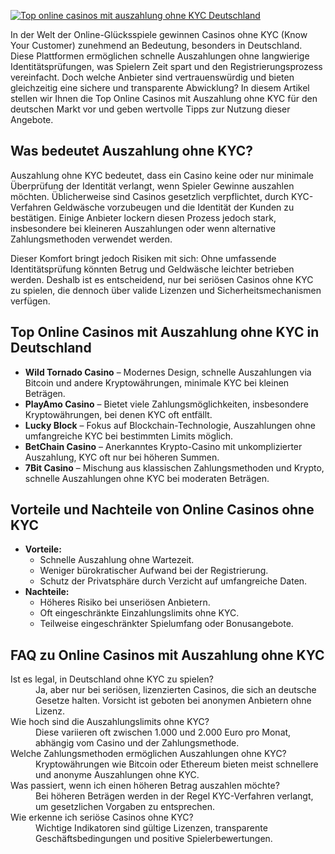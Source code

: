[![Top online casinos mit auszahlung ohne KYC Deutschland](https://123-caf.pages.dev/gitsignup.png)](https://vrmoo.ru/Bt82HjjY)

<p>In der Welt der Online-Glücksspiele gewinnen Casinos ohne KYC (Know Your Customer) zunehmend an Bedeutung, besonders in Deutschland. Diese Plattformen ermöglichen schnelle Auszahlungen ohne langwierige Identitätsprüfungen, was Spielern Zeit spart und den Registrierungsprozess vereinfacht. Doch welche Anbieter sind vertrauenswürdig und bieten gleichzeitig eine sichere und transparente Abwicklung? In diesem Artikel stellen wir Ihnen die Top Online Casinos mit Auszahlung ohne KYC für den deutschen Markt vor und geben wertvolle Tipps zur Nutzung dieser Angebote.</p>  <h2>Was bedeutet Auszahlung ohne KYC?</h2> <p>Auszahlung ohne KYC bedeutet, dass ein Casino keine oder nur minimale Überprüfung der Identität verlangt, wenn Spieler Gewinne auszahlen möchten. Üblicherweise sind Casinos gesetzlich verpflichtet, durch KYC-Verfahren Geldwäsche vorzubeugen und die Identität der Kunden zu bestätigen. Einige Anbieter lockern diesen Prozess jedoch stark, insbesondere bei kleineren Auszahlungen oder wenn alternative Zahlungsmethoden verwendet werden.</p> <p>Dieser Komfort bringt jedoch Risiken mit sich: Ohne umfassende Identitätsprüfung könnten Betrug und Geldwäsche leichter betrieben werden. Deshalb ist es entscheidend, nur bei seriösen Casinos ohne KYC zu spielen, die dennoch über valide Lizenzen und Sicherheitsmechanismen verfügen.</p>  <h2>Top Online Casinos mit Auszahlung ohne KYC in Deutschland</h2> <ul>   <li><strong>Wild Tornado Casino</strong> – Modernes Design, schnelle Auszahlungen via Bitcoin und andere Kryptowährungen, minimale KYC bei kleinen Beträgen.</li>   <li><strong>PlayAmo Casino</strong> – Bietet viele Zahlungsmöglichkeiten, insbesondere Kryptowährungen, bei denen KYC oft entfällt.</li>   <li><strong>Lucky Block</strong> – Fokus auf Blockchain-Technologie, Auszahlungen ohne umfangreiche KYC bei bestimmten Limits möglich.</li>   <li><strong>BetChain Casino</strong> – Anerkanntes Krypto-Casino mit unkomplizierter Auszahlung, KYC oft nur bei höheren Summen.</li>   <li><strong>7Bit Casino</strong> – Mischung aus klassischen Zahlungsmethoden und Krypto, schnelle Auszahlungen ohne KYC bei moderaten Beträgen.</li> </ul>  <h2>Vorteile und Nachteile von Online Casinos ohne KYC</h2> <ul>   <li><strong>Vorteile:</strong>     <ul>       <li>Schnelle Auszahlung ohne Wartezeit.</li>       <li>Weniger bürokratischer Aufwand bei der Registrierung.</li>       <li>Schutz der Privatsphäre durch Verzicht auf umfangreiche Daten.</li>     </ul>   </li>   <li><strong>Nachteile:</strong>     <ul>       <li>Höheres Risiko bei unseriösen Anbietern.</li>       <li>Oft eingeschränkte Einzahlungslimits ohne KYC.</li>       <li>Teilweise eingeschränkter Spielumfang oder Bonusangebote.</li>     </ul>   </li> </ul>  <h2>FAQ zu Online Casinos mit Auszahlung ohne KYC</h2> <dl>   <dt>Ist es legal, in Deutschland ohne KYC zu spielen?</dt>   <dd>Ja, aber nur bei seriösen, lizenzierten Casinos, die sich an deutsche Gesetze halten. Vorsicht ist geboten bei anonymen Anbietern ohne Lizenz.</dd>    <dt>Wie hoch sind die Auszahlungslimits ohne KYC?</dt>   <dd>Diese variieren oft zwischen 1.000 und 2.000 Euro pro Monat, abhängig vom Casino und der Zahlungsmethode.</dd>    <dt>Welche Zahlungsmethoden ermöglichen Auszahlungen ohne KYC?</dt>   <dd>Kryptowährungen wie Bitcoin oder Ethereum bieten meist schnellere und anonyme Auszahlungen ohne KYC.</dd>    <dt>Was passiert, wenn ich einen höheren Betrag auszahlen möchte?</dt>   <dd>Bei höheren Beträgen werden in der Regel KYC-Verfahren verlangt, um gesetzlichen Vorgaben zu entsprechen.</dd>    <dt>Wie erkenne ich seriöse Casinos ohne KYC?</dt>   <dd>Wichtige Indikatoren sind gültige Lizenzen, transparente Geschäftsbedingungen und positive Spielerbewertungen.</dd> </dl>